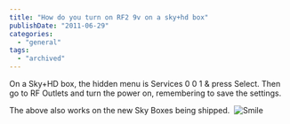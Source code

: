 ```yaml
---
title: "How do you turn on RF2 9v on a sky+hd box"
publishDate: "2011-06-29"
categories: 
  - "general"
tags:
  - "archived"
---
```


On a Sky+HD box, the hidden menu is Services 0 0 1 & press Select. Then go to RF Outlets and turn the power on, remembering to save the settings.

The above also works on the new Sky Boxes being shipped.  ![Smile](https://ramblinggeek.co.uk/wp-content/uploads/2011/06/wlEmoticon-smile.png)
